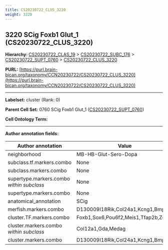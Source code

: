 ```yaml
---
title: CS20230722_CLUS_3220
weight: 3220
---
```

## 3220 SCig Foxb1 Glut_1 (CS20230722_CLUS_3220)
<b>Hierarchy: </b>
[CS20230722_CLAS_19](../CS20230722_CLAS_19) >
[CS20230722_SUBC_176](../CS20230722_SUBC_176) >
[CS20230722_SUPT_0760](../CS20230722_SUPT_0760) >
[CS20230722_CLUS_3220](../CS20230722_CLUS_3220)

**PURL:** [https://purl.brain-bican.org/taxonomy/CCN20230722/CS20230722_CLUS_3220](https://purl.brain-bican.org/taxonomy/CCN20230722/CS20230722_CLUS_3220)

---


**Labelset:** cluster (Rank: 0)

**Parent Cell Set:** 0760 SCig Foxb1 Glut_1 ([CS20230722_SUPT_0760](../CS20230722_SUPT_0760))



**Cell Ontology Term:** 

[MARKER GENES.]: #


---

[TRANSFERRED ANNOTATIONS.]: #


[AUTHOR ANNOTATION FIELDS.]: #


**Author annotation fields:**

| Author annotation | Value |
|-------------------|-------|
|neighborhood|MB-HB-Glut-Sero-Dopa|
|subclass.tf.markers.combo|None|
|subclass.markers.combo|None|
|supertype.markers.combo _within subclass_|None|
|supertype.markers.combo|None|
|anatomical_annotation|SCig|
|merfish.markers.combo|D130009I18Rik,Col24a1,Kcng1,Bmpr1b|
|cluster.TF.markers.combo|Foxb1,Sox6,Pou6f2,Meis1,Tfap2b,Zeb2|
|cluster.markers.combo _within subclass_|Col12a1,Gda,Medag|
|cluster.markers.combo|D130009I18Rik,Col24a1,Kcng1,Bmpr1b|
